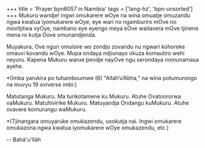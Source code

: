 +++
title = 'Prayer bpn6057 in Namibia'
tags = ['lang-hz', 'bpn-unsorted']
+++
Mukuru  wandje! ingwi omukarere  wOye na wina omuatje omuzandu ngwa kwatua iyomukarere wOye, eye wari  no ngamburiro  mOve no movitjitwa vyOye,  nambano eye eyengo meya kOve waitavera mOve tjinene mena ro kutja Oove  omunandjenda. 

Muyakura, Ove nguri omuisire wo zondjo zovandu nu ngwari kohoreke omauvi  kovandu  wOye. Mupa ondaya ndjiunayo okuza komautiro wehi neyuru. Kapena Mukuru warue pendje nayOve ngu serondaya nomunamasa ayehe.

*(Imba yarukira po tuhamboumwe (6) "Allah’u’Abha," na wina potumurongo na muvyu 19 oviverse imbi:)

Matutanga Mukuru. Ma turikotamene  ku Mukuru. Atuhe Ovatoororwa vaMukuru. Matuhivirike Mukuru. Matuyandja Ondangu kuMukuru. Atuhe ovavere komurungu waMukuru.

*(Tjinangara omuyaruke omukazendu, usokutja nai. Ingwi omukarere omukazona ngwa kwatua iyomukarere wOye omukazendu, etc.)

-- Bahá'u'lláh

